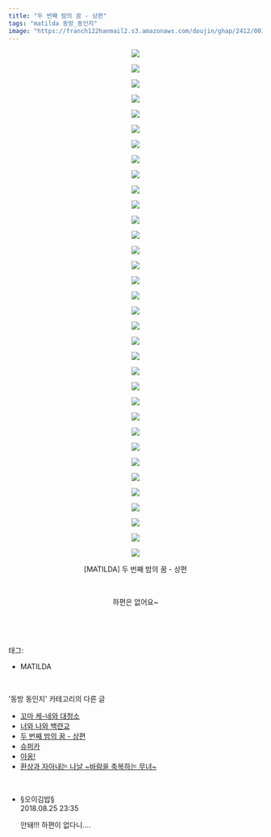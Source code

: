 ```yaml
---
title: "두 번째 밤의 꿈 - 상편"
tags: "matilda 동방_동인지"
image: "https://franch122hanmail2.s3.amazonaws.com/doujin/ghap/2412/001.jpg"
---
```

<div class="article">
<p style="text-align: center; clear: none; float: none;"><img src="{{ site.imgserver6 }}/ghap/2412/001.jpg"/></p>
<p style="text-align: center; clear: none; float: none;"><img src="{{ site.imgserver6 }}/ghap/2412/002.jpg"/></p>
<p style="text-align: center; clear: none; float: none;"><img src="{{ site.imgserver6 }}/ghap/2412/003.jpg"/></p>
<p style="text-align: center; clear: none; float: none;"><img src="{{ site.imgserver6 }}/ghap/2412/004.jpg"/></p>
<p style="text-align: center; clear: none; float: none;"><img src="{{ site.imgserver6 }}/ghap/2412/005.jpg"/></p>
<p style="text-align: center; clear: none; float: none;"><img src="{{ site.imgserver6 }}/ghap/2412/006.jpg"/></p>
<p style="text-align: center; clear: none; float: none;"><img src="{{ site.imgserver6 }}/ghap/2412/007.jpg"/></p>
<p style="text-align: center; clear: none; float: none;"><img src="{{ site.imgserver6 }}/ghap/2412/008.jpg"/></p>
<p style="text-align: center; clear: none; float: none;"><img src="{{ site.imgserver6 }}/ghap/2412/009.jpg"/></p>
<p style="text-align: center; clear: none; float: none;"><img src="{{ site.imgserver6 }}/ghap/2412/010.jpg"/></p>
<p style="text-align: center; clear: none; float: none;"><img src="{{ site.imgserver6 }}/ghap/2412/011.jpg"/></p>
<p style="text-align: center; clear: none; float: none;"><img src="{{ site.imgserver6 }}/ghap/2412/012.jpg"/></p>
<p style="text-align: center; clear: none; float: none;"><img src="{{ site.imgserver6 }}/ghap/2412/013.jpg"/></p>
<p style="text-align: center; clear: none; float: none;"><img src="{{ site.imgserver6 }}/ghap/2412/014.jpg"/></p>
<p style="text-align: center; clear: none; float: none;"><img src="{{ site.imgserver6 }}/ghap/2412/015.jpg"/></p>
<p style="text-align: center; clear: none; float: none;"><img src="{{ site.imgserver6 }}/ghap/2412/016.jpg"/></p>
<p style="text-align: center; clear: none; float: none;"><img src="{{ site.imgserver6 }}/ghap/2412/017.jpg"/></p>
<p style="text-align: center; clear: none; float: none;"><img src="{{ site.imgserver6 }}/ghap/2412/018.jpg"/></p>
<p style="text-align: center; clear: none; float: none;"><img src="{{ site.imgserver6 }}/ghap/2412/019.jpg"/></p>
<p style="text-align: center; clear: none; float: none;"><img src="{{ site.imgserver6 }}/ghap/2412/020.jpg"/></p>
<p style="text-align: center; clear: none; float: none;"><img src="{{ site.imgserver6 }}/ghap/2412/021.jpg"/></p>
<p style="text-align: center; clear: none; float: none;"><img src="{{ site.imgserver6 }}/ghap/2412/022.jpg"/></p>
<p style="text-align: center; clear: none; float: none;"><img src="{{ site.imgserver6 }}/ghap/2412/023.jpg"/></p>
<p style="text-align: center; clear: none; float: none;"><img src="{{ site.imgserver6 }}/ghap/2412/024.jpg"/></p>
<p style="text-align: center; clear: none; float: none;"><img src="{{ site.imgserver6 }}/ghap/2412/025.jpg"/></p>
<p style="text-align: center; clear: none; float: none;"><img src="{{ site.imgserver6 }}/ghap/2412/026.jpg"/></p>
<p style="text-align: center; clear: none; float: none;"><img src="{{ site.imgserver6 }}/ghap/2412/027.jpg"/></p>
<p style="text-align: center; clear: none; float: none;"><img src="{{ site.imgserver6 }}/ghap/2412/028.jpg"/></p>
<p style="text-align: center; clear: none; float: none;"><img src="{{ site.imgserver6 }}/ghap/2412/029.jpg"/></p>
<p style="text-align: center; clear: none; float: none;"><img src="{{ site.imgserver6 }}/ghap/2412/030.jpg"/></p>
<p style="text-align: center; clear: none; float: none;"><img src="{{ site.imgserver6 }}/ghap/2412/031.jpg"/></p>
<p style="text-align: center; clear: none; float: none;"><img src="{{ site.imgserver6 }}/ghap/2412/032.jpg"/></p>
<p style="text-align: center; clear: none; float: none;"><img src="{{ site.imgserver6 }}/ghap/2412/033.jpg"/></p>
<p style="text-align: center; clear: none; float: none;"><img src="{{ site.imgserver6 }}/ghap/2412/034.jpg"/></p>
<p style="text-align: center; clear: none; float: none;">[MATILDA] 두 번째 밤의 꿈 - 상편</p>
<p style="text-align: center; clear: none; float: none;"><br/></p>
<p style="text-align: center; clear: none; float: none;">하편은 없어요~</p>
<p><br/></p>
</div><br/>
<div class="tagTrail">
<p>태그: </p>
<ul>
<li>MATILDA</li>
</ul>
</div><br/>
<div class="another">
<p>'동방 동인지' 카테고리의 다른 글</p>
<ul>
<li><a href="/ghap_2415">꼬마 케-네와 대청소</a></li>
<li><a href="/ghap_2413">너와 나와 백련교</a></li>
<li><a href="/ghap_2412">두 번째 밤의 꿈 - 상편</a></li>
<li><a href="/ghap_2411">슈퍼카</a></li>
<li><a href="/ghap_2410">야옹!</a></li>
<li><a href="/ghap_2409">환상과 자아내는 나날 ~바람을 축복하는 무녀~</a></li>
</ul>
</div><br/>
<div class="cb_module cb_fluid">
<div class="cb_wrt cb_profile">
<div class="comment">
<ul>
<li class="cb_thumb_off" id="comment15317501">
<div class="cb_comment_area">
<div class="cb_info_area">
<div class="cb_section">
<span class="cb_nick_name">§오이김밥§</span>
</div>
<div class="cb_section">
<span class="cb_date">2018.08.25 23:35 </span>
</div>
</div>
<div class="cb_dsc_comment">
<p class="cb_dsc">
											안돼!!! 하편이 없다니....
										</p>
</div>
</div></li>
</ul>
</div>
</div><!-- commentList close -->
</div><br/>
